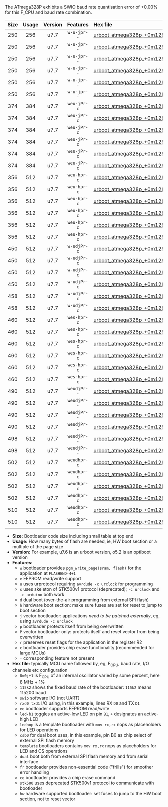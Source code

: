 The ATmega328P exhibits a SWIO baud rate quantisation error of +0.00% for this F_CPU and baud rate combination.

|Size|Usage|Version|Features|Hex file|
|:-:|:-:|:-:|:-:|:--|
|250|256|u7.7|`w-u-jpr--`|[urboot_atmega328p_+0m128k+2_+++0k3_swio_rxd0_txd1_led+b1.hex](https://raw.githubusercontent.com/stefanrueger/urboot.hex/main/mcus/atmega328p/internal_oscillator/fcpu_+0m128k+2/br_+++0k3/urboot_atmega328p_+0m128k+2_+++0k3_swio_rxd0_txd1_led+b1.hex)|
|250|256|u7.7|`w-u-jpr--`|[urboot_atmega328p_+0m128k+2_+++0k3_swio_rxd0_txd1_led+b5.hex](https://raw.githubusercontent.com/stefanrueger/urboot.hex/main/mcus/atmega328p/internal_oscillator/fcpu_+0m128k+2/br_+++0k3/urboot_atmega328p_+0m128k+2_+++0k3_swio_rxd0_txd1_led+b5.hex)|
|250|256|u7.7|`w-u-jpr--`|[urboot_atmega328p_+0m128k+2_+++0k3_swio_rxd0_txd1_led+d5.hex](https://raw.githubusercontent.com/stefanrueger/urboot.hex/main/mcus/atmega328p/internal_oscillator/fcpu_+0m128k+2/br_+++0k3/urboot_atmega328p_+0m128k+2_+++0k3_swio_rxd0_txd1_led+d5.hex)|
|250|256|u7.7|`w-u-jpr--`|[urboot_atmega328p_+0m128k+2_+++0k3_swio_rxd0_txd1_led-b1.hex](https://raw.githubusercontent.com/stefanrueger/urboot.hex/main/mcus/atmega328p/internal_oscillator/fcpu_+0m128k+2/br_+++0k3/urboot_atmega328p_+0m128k+2_+++0k3_swio_rxd0_txd1_led-b1.hex)|
|250|256|u7.7|`w-u-jpr--`|[urboot_atmega328p_+0m128k+2_+++0k3_swio_rxd0_txd1_led-d5.hex](https://raw.githubusercontent.com/stefanrueger/urboot.hex/main/mcus/atmega328p/internal_oscillator/fcpu_+0m128k+2/br_+++0k3/urboot_atmega328p_+0m128k+2_+++0k3_swio_rxd0_txd1_led-d5.hex)|
|250|256|u7.7|`w-u-jpr--`|[urboot_atmega328p_+0m128k+2_+++0k3_swio_rxd0_txd1_lednop.hex](https://raw.githubusercontent.com/stefanrueger/urboot.hex/main/mcus/atmega328p/internal_oscillator/fcpu_+0m128k+2/br_+++0k3/urboot_atmega328p_+0m128k+2_+++0k3_swio_rxd0_txd1_lednop.hex)|
|374|384|u7.7|`weu-jPr-c`|[urboot_atmega328p_+0m128k+2_+++0k3_swio_rxd0_txd1_ee_led+b1_fr_ce.hex](https://raw.githubusercontent.com/stefanrueger/urboot.hex/main/mcus/atmega328p/internal_oscillator/fcpu_+0m128k+2/br_+++0k3/urboot_atmega328p_+0m128k+2_+++0k3_swio_rxd0_txd1_ee_led+b1_fr_ce.hex)|
|374|384|u7.7|`weu-jPr-c`|[urboot_atmega328p_+0m128k+2_+++0k3_swio_rxd0_txd1_ee_led+b5_fr_ce.hex](https://raw.githubusercontent.com/stefanrueger/urboot.hex/main/mcus/atmega328p/internal_oscillator/fcpu_+0m128k+2/br_+++0k3/urboot_atmega328p_+0m128k+2_+++0k3_swio_rxd0_txd1_ee_led+b5_fr_ce.hex)|
|374|384|u7.7|`weu-jPr-c`|[urboot_atmega328p_+0m128k+2_+++0k3_swio_rxd0_txd1_ee_led+d5_fr_ce.hex](https://raw.githubusercontent.com/stefanrueger/urboot.hex/main/mcus/atmega328p/internal_oscillator/fcpu_+0m128k+2/br_+++0k3/urboot_atmega328p_+0m128k+2_+++0k3_swio_rxd0_txd1_ee_led+d5_fr_ce.hex)|
|374|384|u7.7|`weu-jPr-c`|[urboot_atmega328p_+0m128k+2_+++0k3_swio_rxd0_txd1_ee_led-b1_fr_ce.hex](https://raw.githubusercontent.com/stefanrueger/urboot.hex/main/mcus/atmega328p/internal_oscillator/fcpu_+0m128k+2/br_+++0k3/urboot_atmega328p_+0m128k+2_+++0k3_swio_rxd0_txd1_ee_led-b1_fr_ce.hex)|
|374|384|u7.7|`weu-jPr-c`|[urboot_atmega328p_+0m128k+2_+++0k3_swio_rxd0_txd1_ee_led-d5_fr_ce.hex](https://raw.githubusercontent.com/stefanrueger/urboot.hex/main/mcus/atmega328p/internal_oscillator/fcpu_+0m128k+2/br_+++0k3/urboot_atmega328p_+0m128k+2_+++0k3_swio_rxd0_txd1_ee_led-d5_fr_ce.hex)|
|374|384|u7.7|`weu-jPr-c`|[urboot_atmega328p_+0m128k+2_+++0k3_swio_rxd0_txd1_ee_lednop_fr_ce.hex](https://raw.githubusercontent.com/stefanrueger/urboot.hex/main/mcus/atmega328p/internal_oscillator/fcpu_+0m128k+2/br_+++0k3/urboot_atmega328p_+0m128k+2_+++0k3_swio_rxd0_txd1_ee_lednop_fr_ce.hex)|
|356|512|u7.7|`weu-hpr-c`|[urboot_atmega328p_+0m128k+2_+++0k3_swio_rxd0_txd1_ee_led+b1_fr_ce_hw.hex](https://raw.githubusercontent.com/stefanrueger/urboot.hex/main/mcus/atmega328p/internal_oscillator/fcpu_+0m128k+2/br_+++0k3/urboot_atmega328p_+0m128k+2_+++0k3_swio_rxd0_txd1_ee_led+b1_fr_ce_hw.hex)|
|356|512|u7.7|`weu-hpr-c`|[urboot_atmega328p_+0m128k+2_+++0k3_swio_rxd0_txd1_ee_led+b5_fr_ce_hw.hex](https://raw.githubusercontent.com/stefanrueger/urboot.hex/main/mcus/atmega328p/internal_oscillator/fcpu_+0m128k+2/br_+++0k3/urboot_atmega328p_+0m128k+2_+++0k3_swio_rxd0_txd1_ee_led+b5_fr_ce_hw.hex)|
|356|512|u7.7|`weu-hpr-c`|[urboot_atmega328p_+0m128k+2_+++0k3_swio_rxd0_txd1_ee_led+d5_fr_ce_hw.hex](https://raw.githubusercontent.com/stefanrueger/urboot.hex/main/mcus/atmega328p/internal_oscillator/fcpu_+0m128k+2/br_+++0k3/urboot_atmega328p_+0m128k+2_+++0k3_swio_rxd0_txd1_ee_led+d5_fr_ce_hw.hex)|
|356|512|u7.7|`weu-hpr-c`|[urboot_atmega328p_+0m128k+2_+++0k3_swio_rxd0_txd1_ee_led-b1_fr_ce_hw.hex](https://raw.githubusercontent.com/stefanrueger/urboot.hex/main/mcus/atmega328p/internal_oscillator/fcpu_+0m128k+2/br_+++0k3/urboot_atmega328p_+0m128k+2_+++0k3_swio_rxd0_txd1_ee_led-b1_fr_ce_hw.hex)|
|356|512|u7.7|`weu-hpr-c`|[urboot_atmega328p_+0m128k+2_+++0k3_swio_rxd0_txd1_ee_led-d5_fr_ce_hw.hex](https://raw.githubusercontent.com/stefanrueger/urboot.hex/main/mcus/atmega328p/internal_oscillator/fcpu_+0m128k+2/br_+++0k3/urboot_atmega328p_+0m128k+2_+++0k3_swio_rxd0_txd1_ee_led-d5_fr_ce_hw.hex)|
|356|512|u7.7|`weu-hpr-c`|[urboot_atmega328p_+0m128k+2_+++0k3_swio_rxd0_txd1_ee_lednop_fr_ce_hw.hex](https://raw.githubusercontent.com/stefanrueger/urboot.hex/main/mcus/atmega328p/internal_oscillator/fcpu_+0m128k+2/br_+++0k3/urboot_atmega328p_+0m128k+2_+++0k3_swio_rxd0_txd1_ee_lednop_fr_ce_hw.hex)|
|450|512|u7.7|`w-udjPr-c`|[urboot_atmega328p_+0m128k+2_+++0k3_swio_rxd0_txd1_led+b1_csb0_dual_fr_ce.hex](https://raw.githubusercontent.com/stefanrueger/urboot.hex/main/mcus/atmega328p/internal_oscillator/fcpu_+0m128k+2/br_+++0k3/urboot_atmega328p_+0m128k+2_+++0k3_swio_rxd0_txd1_led+b1_csb0_dual_fr_ce.hex)|
|450|512|u7.7|`w-udjPr-c`|[urboot_atmega328p_+0m128k+2_+++0k3_swio_rxd0_txd1_led+d5_csb0_dual_fr_ce.hex](https://raw.githubusercontent.com/stefanrueger/urboot.hex/main/mcus/atmega328p/internal_oscillator/fcpu_+0m128k+2/br_+++0k3/urboot_atmega328p_+0m128k+2_+++0k3_swio_rxd0_txd1_led+d5_csb0_dual_fr_ce.hex)|
|450|512|u7.7|`w-udjPr-c`|[urboot_atmega328p_+0m128k+2_+++0k3_swio_rxd0_txd1_led-b1_csb0_dual_fr_ce.hex](https://raw.githubusercontent.com/stefanrueger/urboot.hex/main/mcus/atmega328p/internal_oscillator/fcpu_+0m128k+2/br_+++0k3/urboot_atmega328p_+0m128k+2_+++0k3_swio_rxd0_txd1_led-b1_csb0_dual_fr_ce.hex)|
|450|512|u7.7|`w-udjPr-c`|[urboot_atmega328p_+0m128k+2_+++0k3_swio_rxd0_txd1_led-d5_csb0_dual_fr_ce.hex](https://raw.githubusercontent.com/stefanrueger/urboot.hex/main/mcus/atmega328p/internal_oscillator/fcpu_+0m128k+2/br_+++0k3/urboot_atmega328p_+0m128k+2_+++0k3_swio_rxd0_txd1_led-d5_csb0_dual_fr_ce.hex)|
|458|512|u7.7|`w-udjPr-c`|[urboot_atmega328p_+0m128k+2_+++0k3_swio_rxd0_txd1_led+b1_csd5_dual_fr_ce.hex](https://raw.githubusercontent.com/stefanrueger/urboot.hex/main/mcus/atmega328p/internal_oscillator/fcpu_+0m128k+2/br_+++0k3/urboot_atmega328p_+0m128k+2_+++0k3_swio_rxd0_txd1_led+b1_csd5_dual_fr_ce.hex)|
|458|512|u7.7|`w-udjPr-c`|[urboot_atmega328p_+0m128k+2_+++0k3_swio_rxd0_txd1_template_dual_fr_ce.hex](https://raw.githubusercontent.com/stefanrueger/urboot.hex/main/mcus/atmega328p/internal_oscillator/fcpu_+0m128k+2/br_+++0k3/urboot_atmega328p_+0m128k+2_+++0k3_swio_rxd0_txd1_template_dual_fr_ce.hex)|
|460|512|u7.7|`wes-hpr-c`|[urboot_atmega328p_+0m128k+2_+++0k3_swio_rxd0_txd1_ee_led+b1_fr_ce_stk500_hw.hex](https://raw.githubusercontent.com/stefanrueger/urboot.hex/main/mcus/atmega328p/internal_oscillator/fcpu_+0m128k+2/br_+++0k3/urboot_atmega328p_+0m128k+2_+++0k3_swio_rxd0_txd1_ee_led+b1_fr_ce_stk500_hw.hex)|
|460|512|u7.7|`wes-hpr-c`|[urboot_atmega328p_+0m128k+2_+++0k3_swio_rxd0_txd1_ee_led+b5_fr_ce_stk500_hw.hex](https://raw.githubusercontent.com/stefanrueger/urboot.hex/main/mcus/atmega328p/internal_oscillator/fcpu_+0m128k+2/br_+++0k3/urboot_atmega328p_+0m128k+2_+++0k3_swio_rxd0_txd1_ee_led+b5_fr_ce_stk500_hw.hex)|
|460|512|u7.7|`wes-hpr-c`|[urboot_atmega328p_+0m128k+2_+++0k3_swio_rxd0_txd1_ee_led+d5_fr_ce_stk500_hw.hex](https://raw.githubusercontent.com/stefanrueger/urboot.hex/main/mcus/atmega328p/internal_oscillator/fcpu_+0m128k+2/br_+++0k3/urboot_atmega328p_+0m128k+2_+++0k3_swio_rxd0_txd1_ee_led+d5_fr_ce_stk500_hw.hex)|
|460|512|u7.7|`wes-hpr-c`|[urboot_atmega328p_+0m128k+2_+++0k3_swio_rxd0_txd1_ee_led-b1_fr_ce_stk500_hw.hex](https://raw.githubusercontent.com/stefanrueger/urboot.hex/main/mcus/atmega328p/internal_oscillator/fcpu_+0m128k+2/br_+++0k3/urboot_atmega328p_+0m128k+2_+++0k3_swio_rxd0_txd1_ee_led-b1_fr_ce_stk500_hw.hex)|
|460|512|u7.7|`wes-hpr-c`|[urboot_atmega328p_+0m128k+2_+++0k3_swio_rxd0_txd1_ee_led-d5_fr_ce_stk500_hw.hex](https://raw.githubusercontent.com/stefanrueger/urboot.hex/main/mcus/atmega328p/internal_oscillator/fcpu_+0m128k+2/br_+++0k3/urboot_atmega328p_+0m128k+2_+++0k3_swio_rxd0_txd1_ee_led-d5_fr_ce_stk500_hw.hex)|
|460|512|u7.7|`wes-hpr-c`|[urboot_atmega328p_+0m128k+2_+++0k3_swio_rxd0_txd1_ee_lednop_fr_ce_stk500_hw.hex](https://raw.githubusercontent.com/stefanrueger/urboot.hex/main/mcus/atmega328p/internal_oscillator/fcpu_+0m128k+2/br_+++0k3/urboot_atmega328p_+0m128k+2_+++0k3_swio_rxd0_txd1_ee_lednop_fr_ce_stk500_hw.hex)|
|490|512|u7.7|`weudjPr--`|[urboot_atmega328p_+0m128k+2_+++0k3_swio_rxd0_txd1_ee_led+b1_csb0_dual_fr.hex](https://raw.githubusercontent.com/stefanrueger/urboot.hex/main/mcus/atmega328p/internal_oscillator/fcpu_+0m128k+2/br_+++0k3/urboot_atmega328p_+0m128k+2_+++0k3_swio_rxd0_txd1_ee_led+b1_csb0_dual_fr.hex)|
|490|512|u7.7|`weudjPr--`|[urboot_atmega328p_+0m128k+2_+++0k3_swio_rxd0_txd1_ee_led+d5_csb0_dual_fr.hex](https://raw.githubusercontent.com/stefanrueger/urboot.hex/main/mcus/atmega328p/internal_oscillator/fcpu_+0m128k+2/br_+++0k3/urboot_atmega328p_+0m128k+2_+++0k3_swio_rxd0_txd1_ee_led+d5_csb0_dual_fr.hex)|
|490|512|u7.7|`weudjPr--`|[urboot_atmega328p_+0m128k+2_+++0k3_swio_rxd0_txd1_ee_led-b1_csb0_dual_fr.hex](https://raw.githubusercontent.com/stefanrueger/urboot.hex/main/mcus/atmega328p/internal_oscillator/fcpu_+0m128k+2/br_+++0k3/urboot_atmega328p_+0m128k+2_+++0k3_swio_rxd0_txd1_ee_led-b1_csb0_dual_fr.hex)|
|490|512|u7.7|`weudjPr--`|[urboot_atmega328p_+0m128k+2_+++0k3_swio_rxd0_txd1_ee_led-d5_csb0_dual_fr.hex](https://raw.githubusercontent.com/stefanrueger/urboot.hex/main/mcus/atmega328p/internal_oscillator/fcpu_+0m128k+2/br_+++0k3/urboot_atmega328p_+0m128k+2_+++0k3_swio_rxd0_txd1_ee_led-d5_csb0_dual_fr.hex)|
|498|512|u7.7|`weudjPr--`|[urboot_atmega328p_+0m128k+2_+++0k3_swio_rxd0_txd1_ee_led+b1_csd5_dual_fr.hex](https://raw.githubusercontent.com/stefanrueger/urboot.hex/main/mcus/atmega328p/internal_oscillator/fcpu_+0m128k+2/br_+++0k3/urboot_atmega328p_+0m128k+2_+++0k3_swio_rxd0_txd1_ee_led+b1_csd5_dual_fr.hex)|
|498|512|u7.7|`weudjPr--`|[urboot_atmega328p_+0m128k+2_+++0k3_swio_rxd0_txd1_ee_template_dual_fr.hex](https://raw.githubusercontent.com/stefanrueger/urboot.hex/main/mcus/atmega328p/internal_oscillator/fcpu_+0m128k+2/br_+++0k3/urboot_atmega328p_+0m128k+2_+++0k3_swio_rxd0_txd1_ee_template_dual_fr.hex)|
|502|512|u7.7|`weudhpr-c`|[urboot_atmega328p_+0m128k+2_+++0k3_swio_rxd0_txd1_ee_led+b1_csb0_dual_fr_ce_hw.hex](https://raw.githubusercontent.com/stefanrueger/urboot.hex/main/mcus/atmega328p/internal_oscillator/fcpu_+0m128k+2/br_+++0k3/urboot_atmega328p_+0m128k+2_+++0k3_swio_rxd0_txd1_ee_led+b1_csb0_dual_fr_ce_hw.hex)|
|502|512|u7.7|`weudhpr-c`|[urboot_atmega328p_+0m128k+2_+++0k3_swio_rxd0_txd1_ee_led+d5_csb0_dual_fr_ce_hw.hex](https://raw.githubusercontent.com/stefanrueger/urboot.hex/main/mcus/atmega328p/internal_oscillator/fcpu_+0m128k+2/br_+++0k3/urboot_atmega328p_+0m128k+2_+++0k3_swio_rxd0_txd1_ee_led+d5_csb0_dual_fr_ce_hw.hex)|
|502|512|u7.7|`weudhpr-c`|[urboot_atmega328p_+0m128k+2_+++0k3_swio_rxd0_txd1_ee_led-b1_csb0_dual_fr_ce_hw.hex](https://raw.githubusercontent.com/stefanrueger/urboot.hex/main/mcus/atmega328p/internal_oscillator/fcpu_+0m128k+2/br_+++0k3/urboot_atmega328p_+0m128k+2_+++0k3_swio_rxd0_txd1_ee_led-b1_csb0_dual_fr_ce_hw.hex)|
|502|512|u7.7|`weudhpr-c`|[urboot_atmega328p_+0m128k+2_+++0k3_swio_rxd0_txd1_ee_led-d5_csb0_dual_fr_ce_hw.hex](https://raw.githubusercontent.com/stefanrueger/urboot.hex/main/mcus/atmega328p/internal_oscillator/fcpu_+0m128k+2/br_+++0k3/urboot_atmega328p_+0m128k+2_+++0k3_swio_rxd0_txd1_ee_led-d5_csb0_dual_fr_ce_hw.hex)|
|510|512|u7.7|`weudhpr-c`|[urboot_atmega328p_+0m128k+2_+++0k3_swio_rxd0_txd1_ee_led+b1_csd5_dual_fr_ce_hw.hex](https://raw.githubusercontent.com/stefanrueger/urboot.hex/main/mcus/atmega328p/internal_oscillator/fcpu_+0m128k+2/br_+++0k3/urboot_atmega328p_+0m128k+2_+++0k3_swio_rxd0_txd1_ee_led+b1_csd5_dual_fr_ce_hw.hex)|
|510|512|u7.7|`weudhpr-c`|[urboot_atmega328p_+0m128k+2_+++0k3_swio_rxd0_txd1_ee_template_dual_fr_ce_hw.hex](https://raw.githubusercontent.com/stefanrueger/urboot.hex/main/mcus/atmega328p/internal_oscillator/fcpu_+0m128k+2/br_+++0k3/urboot_atmega328p_+0m128k+2_+++0k3_swio_rxd0_txd1_ee_template_dual_fr_ce_hw.hex)|

- **Size:** Bootloader code size including small table at top end
- **Usage:** How many bytes of flash are needed, ie, HW boot section or a multiple of the page size
- **Version:** For example, u7.6 is an urboot version, o5.2 is an optiboot version
- **Features:**
  + `w` bootloader provides `pgm_write_page(sram, flash)` for the application at `FLASHEND-4+1`
  + `e` EEPROM read/write support
  + `u` uses urprotocol requiring `avrdude -c urclock` for programming
  + `s` uses skeleton of STK500v1 protocol (deprecated); `-c urclock` and `-c arduino` both work
  + `d` dual boot (over-the-air programming from external SPI flash)
  + `h` hardware boot section: make sure fuses are set for reset to jump to boot section
  + `j` vector bootloader: applications *need to be patched externally*, eg, using `avrdude -c urclock`
  + `p` bootloader protects itself from being overwritten
  + `P` vector bootloader only: protects itself and reset vector from being overwritten
  + `r` preserves reset flags for the application in the register R2
  + `c` bootloader provides chip erase functionality (recommended for large MCUs)
  + `-` corresponding feature not present
- **Hex file:** typically MCU name followed by, eg, F<sub>CPU</sub>, baud rate, I/O channels etc configuration
  + `8m0j+1` is F<sub>CPU</sub> of an internal oscillator varied by some percent, here 8 MHz + 1%
  + `115k2` shows the fixed baud rate of the bootloader: `115k2` means 115200 baud
  + `swio` software I/O (not UART)
  + `rxd0 txd1` I/O using, in this example, lines RX `D0` and TX `D1`
  + `ee` bootloader supports EEPROM read/write
  + `led-b1` toggles an active-low LED on pin `B1`, `+` designates an active-high LED
  + `lednop` is a template bootloader with `mov rx,rx` nops as placeholders for LED operations
  + `csb0` for dual boot uses, in this example, pin B0 as chip select of external SPI flash memory
  + `template` bootloaders contains `mov rx,rx` nops as placeholders for LED and CS operations
  + `dual` boot both from external SPI flash memory and from serial interface
  + `fr` bootloader provides non-essential code ("frills") for smoother error handling
  + `ce` bootloader provides a chip erase command
  + `stk500` uses deprecated STK500v1 protocol to communicate with bootloader
  + `hw` hardware supported bootloader: set fuses to jump to the HW boot section, not to reset vector
